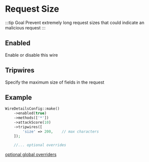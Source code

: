 # Request Size
:::tip Goal
Prevent extremely long request sizes that could indicate an malicious request
:::

## Enabled
Enable or disable this wire

<!--@include: ./_methods.md-->

<!--@include: ./_attackscore.md-->

## Tripwires
Specify the maximum size of fields in the request

## Example
```php
WireDetailsConfig::make()
    ->enabled(true)
    ->methods(['*'])
    ->attackScore(10)
    ->tripwires([
        'size' => 200,    // max characters
    ]);
    
    //... optional overrides        
````

[optional global overriders](./optionals.md)
